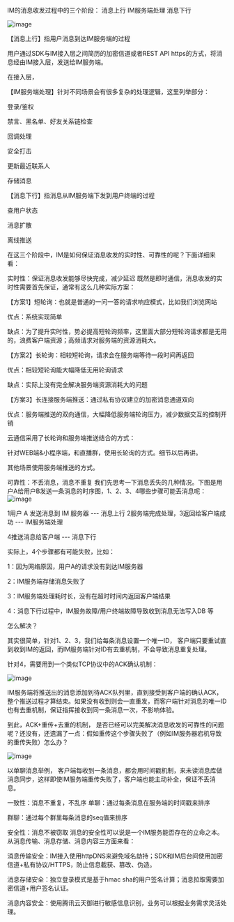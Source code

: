 
IM的消息收发过程中的三个阶段：
消息上行
IM服务端处理
消息下行

![image](https://user-images.githubusercontent.com/17738389/111248483-e7fae180-8601-11eb-9745-31934029dff2.png)


【消息上行】指用户消息到达IM服务端的过程

用户通过SDK与IM接入层之间简历的加密信道或者REST API https的方式，将消息经由IM接入层，发送给IM服务端。

在接入层，

【IM服务端处理】针对不同场景会有很多复杂的处理逻辑，这里列举部分：

登录/鉴权

禁言、黑名单、好友关系链检查

回调处理

安全打击

更新最近联系人

存储消息

【消息下行】指消息从IM服务端下发到用户终端的过程

查用户状态

消息扩散

离线推送

在这三个阶段中，IM是如何保证消息收发的实时性、可靠性的呢？下面详细来看：

实时性：保证消息收发能够尽快完成，减少延迟
既然是即时通信，消息收发的实时性需要首先保证，通常有这么几种实际方案：

【方案1】短轮询：也就是普通的一问一答的请求响应模式，比如我们浏览网站

优点：系统实现简单

缺点：为了提升实时性，势必提高短轮询频率，这里面大部分短轮询请求都是无用的，浪费客户端资源；高频请求对服务端的资源消耗大。

【方案2】长轮询：相较短轮询，请求会在服务端等待一段时间再返回

优点：相较短轮询能大幅降低无用轮询请求

缺点：实际上没有完全解决服务端资源消耗大的问题

【方案3】长连接服务端推送：通过私有协议建立的加密消息通道双向

优点：服务端推送的双向通信，大幅降低服务端轮询压力，减少数据交互的控制开销

云通信采用了长轮询和服务端推送结合的方式：

针对WEB端&小程序端，和直播群，使用长轮询的方式。细节以后再讲。

其他场景使用服务端推送的方式。

可靠性：不丢消息，消息不重复
我们先思考一下消息丢失的几种情况。下图是用户A给用户B发送一条消息的时序图，1、2、3、4哪些步骤可能丢消息呢：
![image](https://user-images.githubusercontent.com/17738389/111248553-0fea4500-8602-11eb-9774-cec98699cb08.png)


1用户 A 发送消息到 IM 服务器 --- 消息上行
2服务端完成处理，3返回给客户端成功 --- IM服务端处理

4推送消息给客户端 --- 消息下行

实际上，4个步骤都有可能失败，比如：

1：因为网络原因，用户A的请求没有到达IM服务器

2：IM服务端存储消息失败了

3：IM服务端处理耗时长，没有在超时时间内返回客户端结果

4：消息下行过程中，IM服务故障/用户终端故障导致收到消息无法写入DB 等

怎么解决？

其实很简单，针对1、2、3，我们给每条消息设置一个唯一ID， 客户端只要重试直到收到IM的返回，而IM服务端针对ID有去重机制，不会导致消息重复处理。

针对4，需要用到一个类似TCP协议中的ACK确认机制：

![image](https://user-images.githubusercontent.com/17738389/111248564-1678bc80-8602-11eb-8dfd-d0f06da85416.png)


IM服务端将推送出的消息添加到待ACK队列里，直到接受到客户端的确认ACK，整个推送过程才算结束。如果没有收到则会一直重发，而客户端针对消息的唯一ID也有去重机制，保证指挥接收到同一条消息一次，不影响体验。

到此，ACK+重传+去重的机制， 是否已经可以完美解决消息收发的可靠性的问题呢？还没有，还遗漏了一点：假如重传这个步骤失败了（例如IM服务器宕机导致的重传失败）怎么办？

![image](https://user-images.githubusercontent.com/17738389/111248573-1aa4da00-8602-11eb-8b63-d615b20e6776.png)


以单聊消息举例， 客户端每收到一条消息，都会用时间戳机制，来未读消息库做消息同步，这样即使IM服务端重传失败了，客户端也能主动补全，保证不丢消息。

一致性：消息不重复，不乱序
单聊：通过每条消息在服务端的时间戳来排序

群聊：通过每个群里每条消息的seq值来排序

安全性：消息不被窃取
消息的安全性可以说是一个IM服务能否存在的立命之本。从消息传输、消息存储、消息内容三方面来看：

消息传输安全：IM接入使用httpDNS来避免域名劫持；SDK和IM后台间使用加密信道+私有协议/HTTPS，防止信息截获、篡改、伪造。

消息存储安全：独立登录模式是基于hmac sha的用户签名计算；消息拉取需要加密信道+用户签名认证。

消息内容安全：使用腾讯云天御进行敏感信息识别，业务可以根据业务需求灵活处理。
